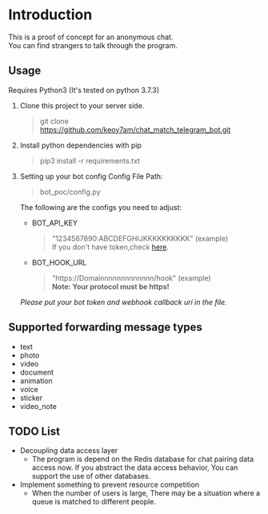 # Introduction

This is a proof of concept for an anonymous chat.  
You can find strangers to talk through the program.

## Usage

Requires Python3 (It's tested on python 3.7.3)

1. Clone this project to your server side.
    > git clone https://github.com/keoy7am/chat_match_telegram_bot.git
2. Install python dependencies with pip
    > pip3 install -r requirements.txt

3. Setting up your bot config
    Config File Path:
    > bot_poc/config.py

    The following are the configs you need to adjust:
    - BOT_API_KEY
        > "1234567890:ABCDEFGHIJKKKKKKKKKK" (example)  
        > If you don't have token,check [here](https://core.telegram.org/bots).

    - BOT_HOOK_URL
        > "https://Domainnnnnnnnnnnnn/hook" (example)  
        __Note: Your protocol must be https!__

    _Please put your bot token and webhook callback uri in the file._

## Supported forwarding message types

- text
- photo
- video
- document
- animation
- voice
- sticker
- video_note

## TODO List

- Decoupling data access layer
  - The program is depend on the Redis database for chat pairing data access now.
If you abstract the data access behavior,
You can support the use of other databases.
- Implement something to prevent resource competition
  - When the number of users is large,
There may be a situation where a queue is matched to different people.